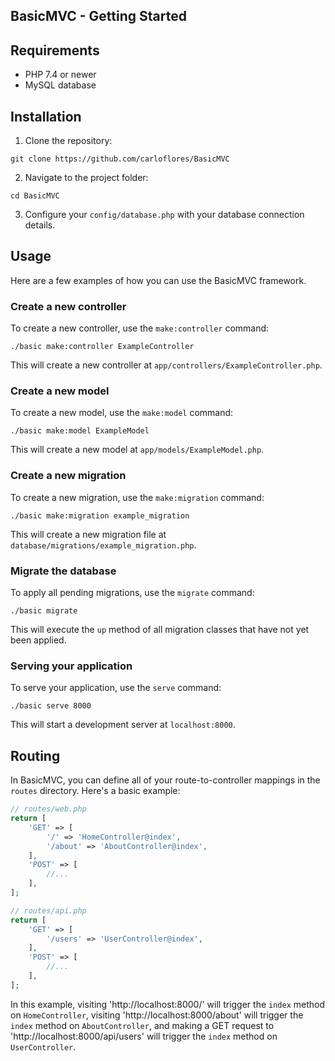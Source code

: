 ## BasicMVC - Getting Started

## Requirements
- PHP 7.4 or newer
- MySQL database

## Installation
1. Clone the repository:
```
git clone https://github.com/carloflores/BasicMVC
```

2. Navigate to the project folder:
```
cd BasicMVC
```

3. Configure your `config/database.php` with your database connection details.

## Usage
Here are a few examples of how you can use the BasicMVC framework.

### Create a new controller
To create a new controller, use the `make:controller` command:
```
./basic make:controller ExampleController
```
This will create a new controller at `app/controllers/ExampleController.php`.

### Create a new model
To create a new model, use the `make:model` command:
```
./basic make:model ExampleModel
```
This will create a new model at `app/models/ExampleModel.php`.

### Create a new migration
To create a new migration, use the `make:migration` command:
```
./basic make:migration example_migration
```
This will create a new migration file at `database/migrations/example_migration.php`.

### Migrate the database
To apply all pending migrations, use the `migrate` command:
```
./basic migrate
```
This will execute the `up` method of all migration classes that have not yet been applied.

### Serving your application
To serve your application, use the `serve` command:
```
./basic serve 8000
```
This will start a development server at `localhost:8000`.

## Routing
In BasicMVC, you can define all of your route-to-controller mappings in the `routes` directory. Here's a basic example:

```php
// routes/web.php
return [
    'GET' => [
        '/' => 'HomeController@index',
        '/about' => 'AboutController@index',
    ],
    'POST' => [
        //...
    ],
];

// routes/api.php
return [
    'GET' => [
        '/users' => 'UserController@index',
    ],
    'POST' => [
        //...
    ],
];
```

In this example, visiting 'http://localhost:8000/' will trigger the `index` method on `HomeController`, visiting 'http://localhost:8000/about' will trigger the `index` method on `AboutController`, and making a GET request to 'http://localhost:8000/api/users' will trigger the `index` method on `UserController`.
